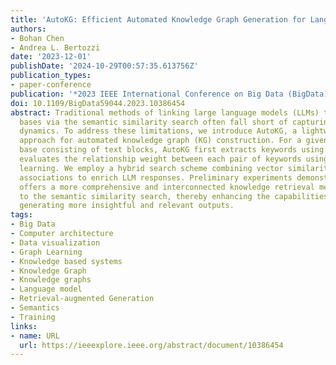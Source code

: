 ```yaml
---
title: 'AutoKG: Efficient Automated Knowledge Graph Generation for Language Models'
authors:
- Bohan Chen
- Andrea L. Bertozzi
date: '2023-12-01'
publishDate: '2024-10-29T00:57:35.613756Z'
publication_types:
- paper-conference
publication: '*2023 IEEE International Conference on Big Data (BigData)*'
doi: 10.1109/BigData59044.2023.10386454
abstract: Traditional methods of linking large language models (LLMs) to knowledge
  bases via the semantic similarity search often fall short of capturing complex relational
  dynamics. To address these limitations, we introduce AutoKG, a lightweight and efficient
  approach for automated knowledge graph (KG) construction. For a given knowledge
  base consisting of text blocks, AutoKG first extracts keywords using a LLM and then
  evaluates the relationship weight between each pair of keywords using graph Laplace
  learning. We employ a hybrid search scheme combining vector similarity and graph-based
  associations to enrich LLM responses. Preliminary experiments demonstrate that AutoKG
  offers a more comprehensive and interconnected knowledge retrieval mechanism compared
  to the semantic similarity search, thereby enhancing the capabilities of LLMs in
  generating more insightful and relevant outputs.
tags:
- Big Data
- Computer architecture
- Data visualization
- Graph Learning
- Knowledge based systems
- Knowledge Graph
- Knowledge graphs
- Language model
- Retrieval-augmented Generation
- Semantics
- Training
links:
- name: URL
  url: https://ieeexplore.ieee.org/abstract/document/10386454
---
```

